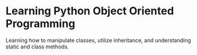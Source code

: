 # Learning Python Object Oriented Programming

Learning how to manipulate classes, utilize inheritance, and understanding static and class methods.
